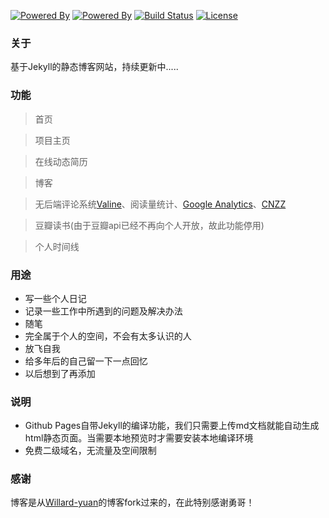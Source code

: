 [![Powered By](https://img.shields.io/badge/used%20by-Github%20Pages-brightgreen.svg)](https://pages.github.com/)
[![Powered By](https://img.shields.io/badge/Powered%20by-jekyll-brightgreen.svg)](https://jekyllrb.com/)
[![Build Status](https://img.shields.io/badge/build-passing-brightgreen.svg)](https://lgbwust.github.io)
[![License](https://img.shields.io/badge/license-MIT-blue.svg)](LICENSE)


### 关于

基于Jekyll的静态博客网站，持续更新中.....

### 功能

>   首页

>   项目主页

>   在线动态简历

>   博客

>   无后端评论系统[Valine](https://valine.js.org/)、阅读量统计、[Google Analytics](https://analytics.google.com)、[CNZZ](https://web.umeng.com/main.php?c=site&a=show)

>   豆瓣读书(由于豆瓣api已经不再向个人开放，故此功能停用)

>   个人时间线

### 用途

- 写一些个人日记
- 记录一些工作中所遇到的问题及解决办法
- 随笔
- 完全属于个人的空间，不会有太多认识的人
- 放飞自我
- 给多年后的自己留一下一点回忆
- 以后想到了再添加

### 说明

- Github Pages自带Jekyll的编译功能，我们只需要上传md文档就能自动生成html静态页面。当需要本地预览时才需要安装本地编译环境
- 免费二级域名，无流量及空间限制

### 感谢

博客是从[Willard-yuan](https://github.com/willard-yuan/willard-yuan.github.io)的博客fork过来的，在此特别感谢勇哥！
